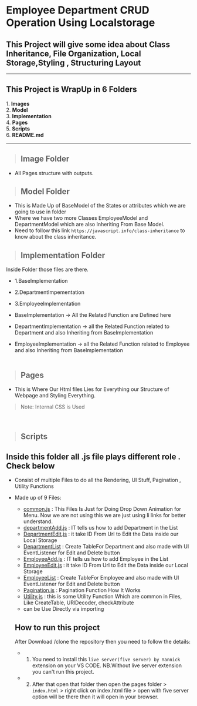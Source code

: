 # Employee Department CRUD Operation Using Localstorage

## This Project will give some idea about Class Inheritance, File Organization, Local Storage,Styling , Structuring Layout

<hr>
 <h2>This Project is WrapUp in 6 Folders </h2>
    1. <strong>Images</strong> <br>
    2. <strong>Model</strong> <br>
    3. <strong>Implementation</strong> <br>
    4. <strong>Pages</strong> <br>
    5. <strong>Scripts</strong><br>
    6. <strong> README.md </strong>
<hr>

> ## Image Folder
- All Pages structure with outputs.

> ## Model Folder

- This is Made Up of BaseModel of the States or attributes which we are going to use in folder
- Where we have two  more Classes  EmployeeModel and DepartmentModel which are also Inheriting From Base Model.
- Need to follow this link `https://javascript.info/class-inheritance` to know about the class inheritance.

> ## Implementation Folder
Inside Folder those files are there.
- 1.BaseImplementation
- 2.DepartmentImpementation
- 3.EmployeeImplementation

 - BaseImplementation -> All the Related Function are Defined here

- DepartmentImplementation -> all the Related Function related to Department and also Inheriting from BaseImplementation  

- EmployeeImplementation -> all the Related Function related to Employee and also Inheriting from BaseImplementation  
   <br>


 > ## Pages
- This is Where Our Html files Lies for Everything our Structure of Webpage and Styling Everything. 
> Note: Internal CSS is Used

<br>

> ## Scripts

## Inside this folder all .js file plays different role . Check below
- Consist of multiple Files to do all the Rendering, UI Stuff, Pagination , Utility Functions
- Made up of 9 Files:
  - <u>common.js</u> : This Files Is Just for Doing Drop Down Animation for Menu. Now  we are not using this we are just using li links for better understand.
  - <u>departmentAdd.js</u> : IT tells us how to add Department in the List
  - <u>DepartmentEdit.js</u> : it take ID From Url to Edit the Data inside our Local Storage
  - <u> DepartmentList</u> : Create TableFor Department and also made with UI EventListener for Edit and Delete button
  - <u>EmployeeAdd.js</u> : IT tells us how to add Employee in the List
  - <u>EmployeeEdit.js</u> : it take ID From Url to Edit the Data inside our Local Storage
  - <u> EmployeeList</u> : Create TableFor Employee and also made with UI EventListener for Edit and Delete button
  - <u>Pagination.js</u> : Pagination Function How It Works
  - <u>Utility.js</u> : this is some Utility Function Which are common in Files, Like  CreateTable, URlDecoder, checkAttribute  
  - can be Use Directly via importing  


  ## How to run this project
  After Download /clone the repository then you need to follow the details:
  - 1. You need to install this `live server(five server) by Yannick `extension on your VS CODE. NB.Without live server extension you can't run this project.
  - 2. After that open that folder then open the pages folder >  `index.html` > right click on index.html file > open with five server  option will  be there then it will open in your browser.
  